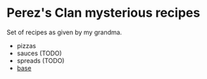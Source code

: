 # Perez's Clan mysterious recipes

Set of recipes as given by my grandma.

 - pizzas
 - sauces (TODO)
 - spreads (TODO)
- [base](./pizzas/base.md)
